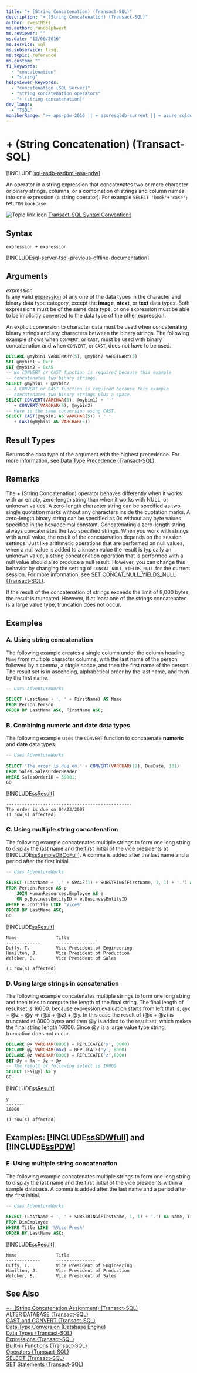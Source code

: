 ```yaml
---
title: "+ (String Concatenation) (Transact-SQL)"
description: "+ (String Concatenation) (Transact-SQL)"
author: rwestMSFT
ms.author: randolphwest
ms.reviewer: ""
ms.date: "12/06/2016"
ms.service: sql
ms.subservice: t-sql
ms.topic: reference
ms.custom: ""
f1_keywords:
  - "concatenation"
  - "string"
helpviewer_keywords:
  - "concatenation [SQL Server]"
  - "string concatenation operators"
  - "+ (string concatenation)"
dev_langs:
  - "TSQL"
monikerRange: ">= aps-pdw-2016 || = azuresqldb-current || = azure-sqldw-latest || >= sql-server-2016 || >= sql-server-linux-2017 || = azuresqldb-mi-current"
---
```


# + (String Concatenation) (Transact-SQL)

[!INCLUDE [sql-asdb-asdbmi-asa-pdw](../../includes/applies-to-version/sql-asdb-asdbmi-asa-pdw.md)]

An operator in a string expression that concatenates two or more character or binary strings, columns, or a combination of strings and column names into one expression (a string operator).  For example `SELECT 'book'+'case';` returns `bookcase`.
  
![Topic link icon](../../database-engine/configure-windows/media/topic-link.gif "Topic link icon") [Transact-SQL Syntax Conventions](../../t-sql/language-elements/transact-sql-syntax-conventions-transact-sql.md)  
  
## Syntax  
  
```syntaxsql  
expression + expression  
```  
  
[!INCLUDE[sql-server-tsql-previous-offline-documentation](../../includes/sql-server-tsql-previous-offline-documentation.md)]

## Arguments
 *expression*  
 Is any valid [expression](../../t-sql/language-elements/expressions-transact-sql.md) of any one of the data types in the character and binary data type category, except the **image**, **ntext**, or **text** data types. Both expressions must be of the same data type, or one expression must be able to be implicitly converted to the data type of the other expression.  
  
 An explicit conversion to character data must be used when concatenating binary strings and any characters between the binary strings. The following example shows when `CONVERT`, or `CAST`, must be used with binary concatenation and when `CONVERT`, or `CAST`, does not have to be used.  
  
```sql
DECLARE @mybin1 VARBINARY(5), @mybin2 VARBINARY(5)  
SET @mybin1 = 0xFF  
SET @mybin2 = 0xA5  
-- No CONVERT or CAST function is required because this example   
-- concatenates two binary strings.  
SELECT @mybin1 + @mybin2  
-- A CONVERT or CAST function is required because this example  
-- concatenates two binary strings plus a space.  
SELECT CONVERT(VARCHAR(5), @mybin1) + ' '   
   + CONVERT(VARCHAR(5), @mybin2)  
-- Here is the same conversion using CAST.  
SELECT CAST(@mybin1 AS VARCHAR(5)) + ' '   
   + CAST(@mybin2 AS VARCHAR(5))  
```  
  
## Result Types  
 Returns the data type of the argument with the highest precedence. For more information, see [Data Type Precedence &#40;Transact-SQL&#41;](../../t-sql/data-types/data-type-precedence-transact-sql.md).  
  
## Remarks  
 The + (String Concatenation) operator behaves differently when it works with an empty, zero-length string than when it works with NULL, or unknown values. A zero-length character string can be specified as two single quotation marks without any characters inside the quotation marks. A zero-length binary string can be specified as 0x without any byte values specified in the hexadecimal constant. Concatenating a zero-length string always concatenates the two specified strings. When you work with strings with a null value, the result of the concatenation depends on the session settings. Just like arithmetic operations that are performed on null values, when a null value is added to a known value the result is typically an unknown value, a string concatenation operation that is performed with a null value should also produce a null result. However, you can change this behavior by changing the setting of `CONCAT_NULL_YIELDS_NULL` for the current session. For more information, see [SET CONCAT_NULL_YIELDS_NULL &#40;Transact-SQL&#41;](../../t-sql/statements/set-concat-null-yields-null-transact-sql.md).  
  
 If the result of the concatenation of strings exceeds the limit of 8,000 bytes, the result is truncated. However, if at least one of the strings concatenated is a large value type, truncation does not occur.  
  
## Examples  
  
### A. Using string concatenation  
 The following example creates a single column under the column heading `Name` from multiple character columns, with the last name of the person followed by a comma, a single space, and then the first name of the person. The result set is in ascending, alphabetical order by the last name, and then by the first name.  
  
```sql  
-- Uses AdventureWorks  
  
SELECT (LastName + ', ' + FirstName) AS Name  
FROM Person.Person  
ORDER BY LastName ASC, FirstName ASC;  
```  
  
### B. Combining numeric and date data types  
 The following example uses the `CONVERT` function to concatenate **numeric** and **date** data types.  
  
```sql  
-- Uses AdventureWorks  
  
SELECT 'The order is due on ' + CONVERT(VARCHAR(12), DueDate, 101)  
FROM Sales.SalesOrderHeader  
WHERE SalesOrderID = 50001;  
GO  
```  
  
 [!INCLUDE[ssResult](../../includes/ssresult-md.md)]  
  
 ```
 ------------------------------------------------  
 The order is due on 04/23/2007  
 (1 row(s) affected)
 ```  
  
### C. Using multiple string concatenation  
 The following example concatenates multiple strings to form one long string to display the last name and the first initial of the vice presidents at [!INCLUDE[ssSampleDBCoFull](../../includes/sssampledbcofull-md.md)]. A comma is added after the last name and a period after the first initial.  
  
```sql  
-- Uses AdventureWorks  
  
SELECT (LastName + ',' + SPACE(1) + SUBSTRING(FirstName, 1, 1) + '.') AS Name, e.JobTitle  
FROM Person.Person AS p  
    JOIN HumanResources.Employee AS e  
    ON p.BusinessEntityID = e.BusinessEntityID  
WHERE e.JobTitle LIKE 'Vice%'  
ORDER BY LastName ASC;  
GO  
```  
  
 [!INCLUDE[ssResult](../../includes/ssresult-md.md)]  
  
 ```
 Name               Title  
 -------------      ---------------`  
 Duffy, T.          Vice President of Engineering  
 Hamilton, J.       Vice President of Production  
 Welcker, B.        Vice President of Sales  

 (3 row(s) affected)
 ```  
 
### D. Using large strings in concatenation
The following example concatenates multiple strings to form one long string and then tries to compute the length of the final string. The final length of resultset is 16000, because expression evaluation starts from left that is, @x + @z + @y => (@x + @z) + @y. In this case the result of (@x + @z) is truncated at 8000 bytes and then @y is added to the resultset, which makes the final string length 16000. Since @y is a large value type string, truncation does not occur.

```sql
DECLARE @x VARCHAR(8000) = REPLICATE('x', 8000)
DECLARE @y VARCHAR(max) = REPLICATE('y', 8000)
DECLARE @z VARCHAR(8000) = REPLICATE('z',8000)
SET @y = @x + @z + @y
-- The result of following select is 16000
SELECT LEN(@y) AS y
GO
```
[!INCLUDE[ssResult](../../includes/ssresult-md.md)]  
  
 ```
 y        
 -------  
 16000  
  
 (1 row(s) affected)
 ```  
## Examples: [!INCLUDE[ssSDWfull](../../includes/sssdwfull-md.md)] and [!INCLUDE[ssPDW](../../includes/sspdw-md.md)]  
  
### E. Using multiple string concatenation  
 The following example concatenates multiple strings to form one long string to display the last name and the first initial of the vice presidents within a sample database. A comma is added after the last name and a period after the first initial.  
  
```sql  
-- Uses AdventureWorks  
  
SELECT (LastName + ', ' + SUBSTRING(FirstName, 1, 1) + '.') AS Name, Title  
FROM DimEmployee  
WHERE Title LIKE '%Vice Pres%'  
ORDER BY LastName ASC;  
```  
  
 [!INCLUDE[ssResult](../../includes/ssresult-md.md)]  
  
```  
Name               Title                                           
-------------      ---------------  
Duffy, T.          Vice President of Engineering  
Hamilton, J.       Vice President of Production  
Welcker, B.        Vice President of Sales  
```  
  
## See Also  
 [+= &#40;String Concatenation Assignment&#41; &#40;Transact-SQL&#41;](../../t-sql/language-elements/string-concatenation-equal-transact-sql.md)   
 [ALTER DATABASE &#40;Transact-SQL&#41;](../../t-sql/statements/alter-database-transact-sql.md)   
 [CAST and CONVERT &#40;Transact-SQL&#41;](../../t-sql/functions/cast-and-convert-transact-sql.md)   
 [Data Type Conversion &#40;Database Engine&#41;](../../t-sql/data-types/data-type-conversion-database-engine.md)   
 [Data Types &#40;Transact-SQL&#41;](../../t-sql/data-types/data-types-transact-sql.md)   
 [Expressions &#40;Transact-SQL&#41;](../../t-sql/language-elements/expressions-transact-sql.md)   
 [Built-in Functions &#40;Transact-SQL&#41;](~/t-sql/functions/functions.md)   
 [Operators &#40;Transact-SQL&#41;](../../t-sql/language-elements/operators-transact-sql.md)   
 [SELECT &#40;Transact-SQL&#41;](../../t-sql/queries/select-transact-sql.md)   
 [SET Statements &#40;Transact-SQL&#41;](../../t-sql/statements/set-statements-transact-sql.md)   
  
  



